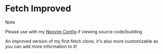 # Fetch Improved
> [!NOTE]
> Please use with my [Neovim Config](https://github.com/tomanw/neovim-config-LAZY) if viewing source code/building

An improved version of my first fetch clone, it's also more customizable as you can add more information to it!
